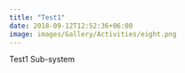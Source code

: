 ```yaml
---
title: "Test1"
date: 2018-09-12T12:52:36+06:00
image: images/Gallery/Activities/eight.png
---
```

Test1 Sub-system


